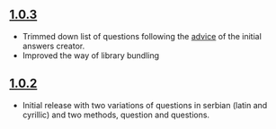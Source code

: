 ## [1.0.3](https://github.com/MilosPaunovic/questionnaire/compare/1.0.2...1.0.3)

* Trimmed down list of questions following the [advice](https://www.linkedin.com/feed/update/urn:li:activity:6980753295447330816?commentUrn=urn%3Ali%3Acomment%3A%28activity%3A6980753295447330816%2C6980847167380803586%29) of the initial answers creator.
* Improved the way of library bundling

## [1.0.2](https://github.com/MilosPaunovic/questionnaire/commits/1.0.2)

* Initial release with two variations of questions in serbian (latin and cyrillic) and two methods, question and questions.